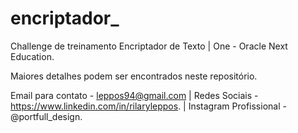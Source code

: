 # encriptador_
Challenge de treinamento Encriptador de Texto | One - Oracle Next Education.

Maiores detalhes podem ser encontrados neste repositório.

Email para contato - leppos94@gmail.com | Redes Sociais - https://www.linkedin.com/in/rilaryleppos. | Instagram Profissional - @portfull_design.

